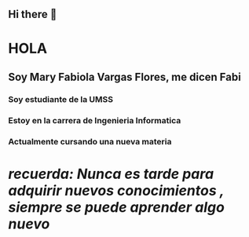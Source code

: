 ## Hi there 👋

# **HOLA**

## Soy Mary Fabiola Vargas Flores, me dicen Fabi
### Soy estudiante de la UMSS
### Estoy en la carrera de Ingenieria Informatica
### Actualmente cursando una nueva materia

# ***recuerda: Nunca es tarde para adquirir nuevos conocimientos , siempre se puede aprender algo nuevo***
<!--
**FabiolaVargas1/FabiolaVargas1** is a ✨ _special_ ✨ repository because its `README.md` (this file) appears on your GitHub profile.

Here are some ideas to get you started:

- 🔭 I’m currently working on ...
- 🌱 I’m currently learning ...
- 👯 I’m looking to collaborate on ...
- 🤔 I’m looking for help with ...
- 💬 Ask me about ...
- 📫 How to reach me: ...
- 😄 Pronouns: ...
- ⚡ Fun fact: ...
-->
